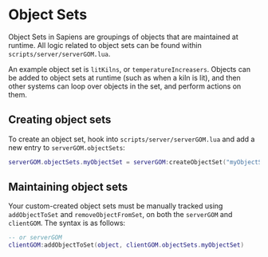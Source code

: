 # Object Sets

Object Sets in Sapiens are groupings of objects that are maintained at runtime. All logic related to object sets can be found within
`scripts/server/serverGOM.lua`.

An example object set is `litKilns`, or `temperatureIncreasers`. Objects can be added to object sets at runtime (such as when a kiln is lit), and then
other systems can loop over objects in the set, and perform actions on them.

## Creating object sets

To create an object set, hook into `scripts/server/serverGOM.lua` and add a new entry to `serverGOM.objectSets`:
```lua
serverGOM.objectSets.myObjectSet = serverGOM:createObjectSet("myObjectSet"),
```

## Maintaining object sets

Your custom-created object sets must be manually tracked using `addObjectToSet` and `removeObjectFromSet`, on both the `serverGOM` and `clientGOM`. The syntax is as follows:

```lua
-- or serverGOM
clientGOM:addObjectToSet(object, clientGOM.objectSets.myObjectSet)
```